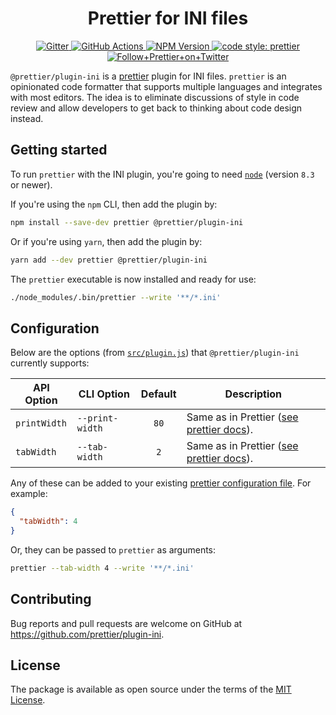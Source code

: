<h1 align="center">Prettier for INI files</h1>

<p align="center">
  <a href="https://gitter.im/jlongster/prettier">
    <img alt="Gitter" src="https://img.shields.io/gitter/room/jlongster/prettier.svg?style=flat-square">
  </a>
  <a href="https://github.com/kddeisz/prettier-plugin-ini/actions">
    <img alt="GitHub Actions" src="https://img.shields.io/github/workflow/status/kddeisz/prettier-plugin-ini/Main?style=flat-square">
  </a>
  <a href="https://www.npmjs.com/package/@prettier/plugin-ini">
    <img alt="NPM Version" src="https://img.shields.io/npm/v/@prettier/plugin-ini.svg?style=flat-square">
  </a>
  <a href="#badge">
    <img alt="code style: prettier" src="https://img.shields.io/badge/code_style-prettier-ff69b4.svg?style=flat-square">
  </a>
  <a href="https://twitter.com/PrettierCode">
    <img alt="Follow+Prettier+on+Twitter" src="https://img.shields.io/twitter/follow/prettiercode.svg?label=follow+prettier&style=flat-square">
  </a>
</p>

`@prettier/plugin-ini` is a [prettier](https://prettier.io/) plugin for INI files. `prettier` is an opinionated code formatter that supports multiple languages and integrates with most editors. The idea is to eliminate discussions of style in code review and allow developers to get back to thinking about code design instead.

## Getting started

To run `prettier` with the INI plugin, you're going to need [`node`](https://nodejs.org/en/download/) (version `8.3` or newer).

If you're using the `npm` CLI, then add the plugin by:

```bash
npm install --save-dev prettier @prettier/plugin-ini
```

Or if you're using `yarn`, then add the plugin by:

```bash
yarn add --dev prettier @prettier/plugin-ini
```

The `prettier` executable is now installed and ready for use:

```bash
./node_modules/.bin/prettier --write '**/*.ini'
```

## Configuration

Below are the options (from [`src/plugin.js`](src/plugin.js)) that `@prettier/plugin-ini` currently supports:

| API Option   | CLI Option      | Default | Description                                                                                      |
| ------------ | --------------- | :-----: | ------------------------------------------------------------------------------------------------ |
| `printWidth` | `--print-width` |  `80`   | Same as in Prettier ([see prettier docs](https://prettier.io/docs/en/options.html#print-width)). |
| `tabWidth`   | `--tab-width`   |   `2`   | Same as in Prettier ([see prettier docs](https://prettier.io/docs/en/options.html#tab-width)).   |

Any of these can be added to your existing [prettier configuration
file](https://prettier.io/docs/en/configuration.html). For example:

```json
{
  "tabWidth": 4
}
```

Or, they can be passed to `prettier` as arguments:

```bash
prettier --tab-width 4 --write '**/*.ini'
```

## Contributing

Bug reports and pull requests are welcome on GitHub at https://github.com/prettier/plugin-ini.

## License

The package is available as open source under the terms of the [MIT License](https://opensource.org/licenses/MIT).
